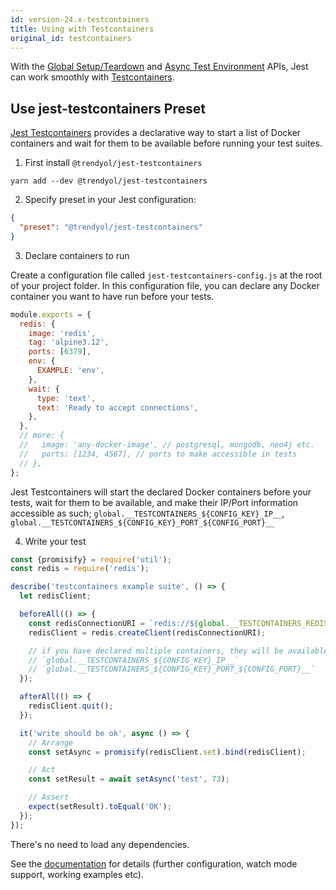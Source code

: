 ```yaml
---
id: version-24.x-testcontainers
title: Using with Testcontainers
original_id: testcontainers
---
```


With the [Global Setup/Teardown](versioned_docs/version-22.x/Configuration.md#globalsetup-string) and [Async Test Environment](versioned_docs/version-22.x/Configuration.md#testenvironment-string) APIs, Jest can work smoothly with [Testcontainers](https://www.testcontainers.org/).

## Use jest-testcontainers Preset

[Jest Testcontainers](https://github.com/Trendyol/jest-testcontainers) provides a declarative way to start a list of Docker containers and wait for them to be available before running your test suites.

1.  First install `@trendyol/jest-testcontainers`

```
yarn add --dev @trendyol/jest-testcontainers
```

2.  Specify preset in your Jest configuration:

```json
{
  "preset": "@trendyol/jest-testcontainers"
}
```

3.  Declare containers to run

Create a configuration file called `jest-testcontainers-config.js` at the root of your project folder. In this configuration file, you can declare any Docker container you want to have run before your tests.

```js
module.exports = {
  redis: {
    image: 'redis',
    tag: 'alpine3.12',
    ports: [6379],
    env: {
      EXAMPLE: 'env',
    },
    wait: {
      type: 'text',
      text: 'Ready to accept connections',
    },
  },
  // more: {
  //   image: 'any-docker-image', // postgresql, mongodb, neo4j etc.
  //   ports: [1234, 4567], // ports to make accessible in tests
  // },
};
```

Jest Testcontainers will start the declared Docker containers before your tests, wait for them to be available, and make their IP/Port information accessible as such; `global.__TESTCONTAINERS_${CONFIG_KEY}_IP__`, `global.__TESTCONTAINERS_${CONFIG_KEY}_PORT_${CONFIG_PORT}__`

4.  Write your test

```js
const {promisify} = require('util');
const redis = require('redis');

describe('testcontainers example suite', () => {
  let redisClient;

  beforeAll(() => {
    const redisConnectionURI = `redis://${global.__TESTCONTAINERS_REDIS_IP__}:${global.__TESTCONTAINERS_REDIS_PORT_6379__}`;
    redisClient = redis.createClient(redisConnectionURI);

    // if you have declared multiple containers, they will be available to access as well. e.g.
    // `global.__TESTCONTAINERS_${CONFIG_KEY}_IP__`
    // `global.__TESTCONTAINERS_${CONFIG_KEY}_PORT_${CONFIG_PORT}__`
  });

  afterAll(() => {
    redisClient.quit();
  });

  it('write should be ok', async () => {
    // Arrange
    const setAsync = promisify(redisClient.set).bind(redisClient);

    // Act
    const setResult = await setAsync('test', 73);

    // Assert
    expect(setResult).toEqual('OK');
  });
});
```

There's no need to load any dependencies.

See the [documentation](https://github.com/Trendyol/jest-testcontainers) for details (further configuration, watch mode support, working examples etc).
